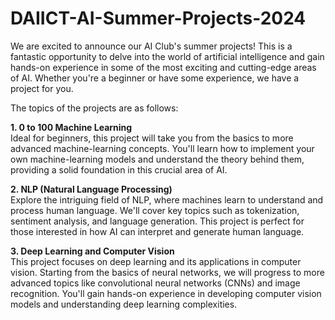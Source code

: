 # DAIICT-AI-Summer-Projects-2024

We are excited to announce our AI Club's summer projects! This is a fantastic opportunity to delve into the world of artificial intelligence and gain hands-on experience in some of the most exciting and cutting-edge areas of AI. Whether you're a beginner or have some experience, we have a project for you. </br>

The topics of the projects are as follows:  </br>

**1. 0 to 100 Machine Learning** </br>
Ideal for beginners, this project will take you from the basics to more advanced machine-learning concepts. You'll learn how to implement your own machine-learning models and understand the theory behind them, providing a solid foundation in this crucial area of AI.  </br>


**2. NLP (Natural Language Processing)** </br>
Explore the intriguing field of NLP, where machines learn to understand and process human language. We'll cover key topics such as tokenization, sentiment analysis, and language generation. This project is perfect for those interested in how AI can interpret and generate human language. </br>


**3. Deep Learning and Computer Vision** </br>
This project focuses on deep learning and its applications in computer vision. Starting from the basics of neural networks, we will progress to more advanced topics like convolutional neural networks (CNNs) and image recognition. You'll gain hands-on experience in developing computer vision models and understanding deep learning complexities.

